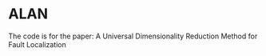 # ALAN
The code is for the paper: A Universal Dimensionality Reduction Method for Fault Localization
